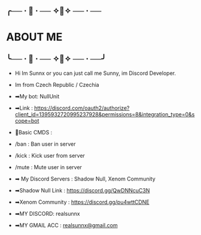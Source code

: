 ## ╭── ⋅ :white_heart: ⋅ ── ✧:white_heart:✧ ── ⋅ ──
#                       ABOUT ME
## ╰── ⋅ :white_heart: ⋅ ── ✧:white_heart:✧ ── ⋅  ──╯

- Hi Im Sunnx or you can just call me Sunny, im Discord Developer.
- Im from Czech Republic / Czechia 

- ➡My bot: NullUnit
- ➡Link : https://discord.com/oauth2/authorize?client_id=1395932720995237928&permissions=8&integration_type=0&scope=bot
- 🔧Basic CMDS : 
- /ban : Ban user in server
- /kick : Kick user from server
- /mute : Mute user in server 

- ➡ My Discord Servers : Shadow Null, Xenom Community
- ➡Shadow Null Link : https://discord.gg/QwDNNcuC3N
- ➡Xenom Community : https://discord.gg/pu4wttCDNE

- ➡MY DISCORD: realsunnx
- ➡MY GMAIL ACC : realsunnx@gmail.com

